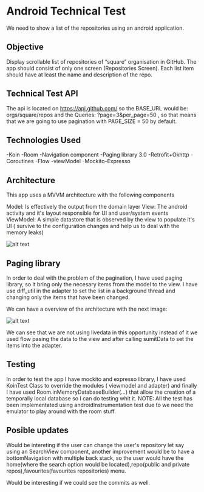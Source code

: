 
# Android Technical Test

We need to show a list of the repositories  using an android application.


## Objective

Display scrollable list of repositories of “square” organisation in GitHub. The app should consist of only one screen (Repositories Screen).
Each list item should have at least the name and description of the repo. 

## Technical Test API

The api is located on https://api.github.com/ so the BASE_URL would be: orgs/square/repos and the Queries: ?page=3&per_page=50 , so that means that
we are going to use pagination with PAGE_SIZE = 50 by default.

## Technologies Used

-Koin -Room -Navigation component -Paging library 3.0 -Retrofit+Okhttp -Coroutines -Flow -viewModel -Mockito-Expresso


## Architecture

This app uses a MVVM architecture with the following components

Model: Is effectively the output from the domain layer
View: The android activity and it's layout responsible for UI and user/system events
ViewModel: A simple datastore that is observed by the view to populate it's UI ( survive to the configuration changes and help us to deal with the memory leaks)

![alt text](https://miro.medium.com/max/1400/1*yhe1VFEZBjZI2bKJlZZvjg.png)

## Paging library

In order to deal with the problem of the pagination, I have used paging library, so it bring only the necesary items from the model to the view. 
I have use diff_util in the adapter to set the list in a background thread and changing only the items that have been changed.

We can have a overview of the architecture with the next image:

![alt text](https://developer.android.com/topic/libraries/architecture/images/paging3-library-architecture.svg)

We can see that we are not using livedata in this opportunity instead of it we used flow pasing the data to the view and after calling sumitData 
to set the items into the adapter.

## Testing

In order to test the app I have mockito and expresso library, I have used KoinTest Class to override the modules ( viewmodel and adapter) and finally 
I have used Room.inMemoryDatabaseBuilder(...) that allow the creation of a temporally local database so I can do testing whit it.
NOTE: All the test has been implementated using androidInstrumentation test due to we need the emulator to play around with the room stuff.

## Posible updates

Would be intereting if the user can change the user's repository let say using an SearchView component, another improvement would be to have a bottomNavigation with multiple back stack,
so the user would have the home(where the search option would be located),repo(public and private repos),favourites(favourites repositories) menu.

Would be interesting if we could see the commits as well.









